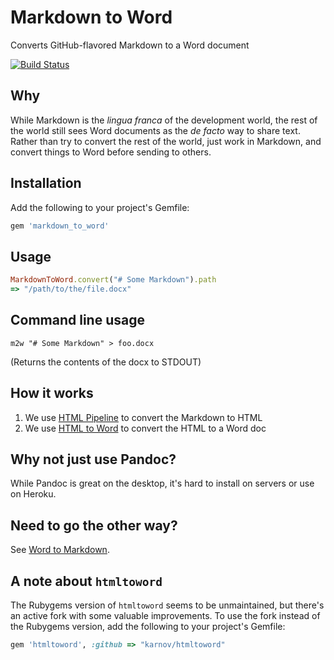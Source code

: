 # Markdown to Word

Converts GitHub-flavored Markdown to a Word document

[![Build Status](https://travis-ci.org/benbalter/markdown_to_word.svg)](https://travis-ci.org/benbalter/markdown_to_word)

## Why

While Markdown is the *lingua franca* of the development world, the rest of the world still sees Word documents as the *de facto* way to share text. Rather than try to convert the rest of the world, just work in Markdown, and convert things to Word before sending to others.

## Installation

Add the following to your project's Gemfile:

```ruby
gem 'markdown_to_word'
```

## Usage

```ruby
MarkdownToWord.convert("# Some Markdown").path
=> "/path/to/the/file.docx"
```

## Command line usage

```
m2w "# Some Markdown" > foo.docx
```

(Returns the contents of the docx to STDOUT)

## How it works

1. We use [HTML Pipeline](https://github.com/jch/html-pipeline) to convert the Markdown to HTML
2. We use [HTML to Word](https://github.com/karnov/htmltoword) to convert the HTML to a Word doc

## Why not just use Pandoc?

While Pandoc is great on the desktop, it's hard to install on servers or use on Heroku.

## Need to go the other way?

See [Word to Markdown](https://github.com/benbalter/word-to-markdown).

## A note about `htmltoword`

The Rubygems version of `htmltoword` seems to be unmaintained, but there's an active fork with some valuable improvements. To use the fork instead of the Rubygems version, add the following to your project's Gemfile:

```ruby
gem 'htmltoword', :github => "karnov/htmltoword"
```
